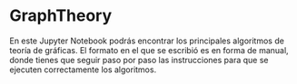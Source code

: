 # GraphTheory

En este Jupyter Notebook podrás encontrar los principales algoritmos de teoría de gráficas. 
El formato en el que se escribió es en forma de manual, donde tienes que seguir paso por paso las instrucciones para que se ejecuten correctamente los algoritmos. 

